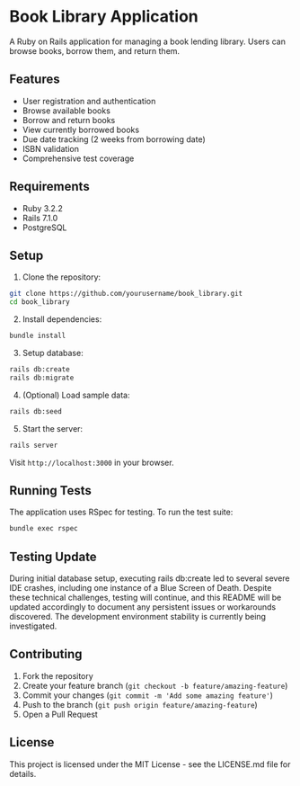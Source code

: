 # Book Library Application

A Ruby on Rails application for managing a book lending library. Users can browse books, borrow them, and return them.

## Features

- User registration and authentication
- Browse available books
- Borrow and return books
- View currently borrowed books
- Due date tracking (2 weeks from borrowing date)
- ISBN validation
- Comprehensive test coverage

## Requirements

- Ruby 3.2.2
- Rails 7.1.0
- PostgreSQL

## Setup

1. Clone the repository:
```bash
git clone https://github.com/yourusername/book_library.git
cd book_library
```

2. Install dependencies:
```bash
bundle install
```

3. Setup database:
```bash
rails db:create
rails db:migrate
```

4. (Optional) Load sample data:
```bash
rails db:seed
```

5. Start the server:
```bash
rails server
```

Visit `http://localhost:3000` in your browser.

## Running Tests

The application uses RSpec for testing. To run the test suite:

```bash
bundle exec rspec
```

## Testing Update

During initial database setup, executing rails db:create led to several severe IDE crashes, including one instance of a Blue Screen of Death. Despite these technical challenges, testing will continue, and this README will be updated accordingly to document any persistent issues or workarounds discovered. The development environment stability is currently being investigated.

## Contributing

1. Fork the repository
2. Create your feature branch (`git checkout -b feature/amazing-feature`)
3. Commit your changes (`git commit -m 'Add some amazing feature'`)
4. Push to the branch (`git push origin feature/amazing-feature`)
5. Open a Pull Request

## License

This project is licensed under the MIT License - see the LICENSE.md file for details.
